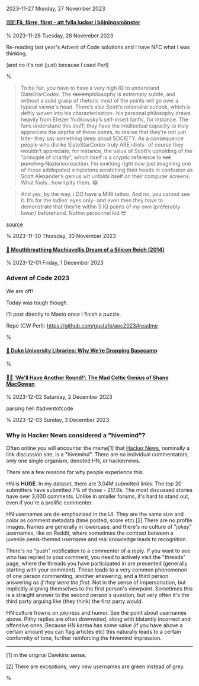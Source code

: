 2023-11-27 Monday, 27 November 2023

#### [&#x1F1F8;&#x1F1EA; Få, färre, färst – att fylla luckor i böjningsmönster](https://sprakbruk.fi/artiklar/fa-farre-farst-att-fylla-luckor-i-bojningsmonster/)

%
2023-11-28 Tuesday, 28 November 2023

Re-reading last year's Advent of Code solutions and I have NFC what I was thinking.

(and no it's not (just) because I used Perl)

%

> To be fair, you have to have a very high IQ to understand SlateStarCodex. The <strike>racism</strike>philosophy is extremely subtle, and without a solid grasp of rhetoric most of the points will go over a typical viewer’s head. There’s also Scott’s rationalist outlook, which is deftly woven into his characterisation- his personal philosophy draws heavily from Eliezer Yudkowsky’s self-insert fanfic, for instance. The fans understand this stuff; they have the intellectual capacity to truly appreciate the depths of these points, to realise that they’re not just trite- they say something deep about SOCIETY. As a consequence people who dislike SlateStarCodex truly ARE idiots- of course they wouldn’t appreciate, for instance, the value of Scott’s upholding of the “principle of charity”, which itself is a cryptic reference to <strike>not punching Nazis</strike>neoreaction. I’m smirking right now just imagining one of those addlepated simpletons scratching their heads in confusion as Scott Alexander’s genius wit unfolds itself on their computer screens. What fools.. how I pity them. 😂

> And yes, by the way, i DO have a MIRI tattoo. And no, you cannot see it. It’s for the ladies’ eyes only- and even then they have to demonstrate that they’re within 5 IQ points of my own (preferably lower) beforehand. Nothin personnel kid 😎

[source](https://awful.systems/archives/thread/axmwsv#ehunkux)

%
2023-11-30 Thursday, 30 November 2023

#### [🔗 Mouthbreathing Machiavellis Dream of a Silicon Reich (2014)](https://thebaffler.com/latest/mouthbreathing-machiavellis)

%
2023-12-01 Friday,  1 December 2023

### Advent of Code 2023

We are off!

Today was tough though.

I'll post directly to Masto once I finish a puzzle.

Repo (CW Perl): https://github.com/gustafe/aoc2023#readme

%

#### [🔗 Duke University Libraries: Why We’re Dropping Basecamp](https://blogs.library.duke.edu/blog/2023/11/30/why-were-dropping-basecamp/)

%

#### [🔗🎵 ‘We’ll Have Another Round!’: The Mad Celtic Genius of Shane MacGowan](https://www.rollingstone.com/music/music-features/shane-macgowan-pogues-tribute-1234906697/) 

%
2023-12-02 Saturday,  2 December 2023

parsing hell \#adventofcode

%
2023-12-03 Sunday,  3 December 2023

### Why is Hacker News considered a "hivemind"?

Often online you will encounter the meme[1] that [Hacker News](https://news.ycombinator.com), nominally a link discussion site,  is a "hivemind". There are no individual commentators, only one single organism, denoted HN, or hackernews. 

There are a few reasons for why people experience this.

HN is __HUGE__. In my dataset, there are 3.04M submitted links. The top 20 submitters have submitted 7% of those - 217.6k. The most discussed stories have over 3,000 comments. Unlike in smaller forums, it's hard to stand out, even if you're a prolific commenter. 

HN usernames are de-emphazised in the UI. They are the same size and color as comment metadata (time posted, score etc).[2] There are no profile images. Names are generally in lowercase, and there's no culture of "jokey" usernames, like on Reddit, where sometimes the contrast between a juvenile penis-themed username and real knowledge leads to recognition. 

There's no "push" notification to a commenter of a reply. If you want to see who has replied to your comment, you need to actively visit the "threads" page, where the threads you have participated in are presented (generally starting with your comment). These leads to a very common phenomenon of one person commenting, another answering, and a third person answering *as if they were the first*. Not in the sense of impersonation, but implicitly aligning themselves to the first person's viewpoint. Sometimes this is a straight answer to the second person's question, but very often it's the third party arguing like (they think) the first party would.

HN culture frowns on jokiness and humor. See the point about usernames above. Pithy replies are often downvoted, along with blatantly incorrect and offensive ones. Because HN karma has some value (if you have above a certain amount you can flag articles etc) this naturally leads to a certain conformity of tone, further reinforcing the hivemind impression.

---

[1] in the original Dawkins sense.

[2] There are exceptions, very new usernames are green instead of grey.

%
